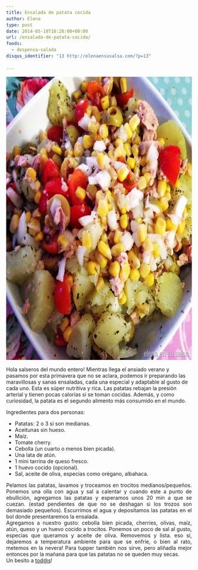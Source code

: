 ```yaml
---
title: Ensalada de patata cocida
author: Elena
type: post
date: 2014-05-18T16:28:00+00:00
url: /ensalada-de-patata-cocida/
foods:
  - despensa-salada
disqus_identifier: "13 http://elenaensusalsa.com/?p=13"

---
```

[<img class="alignnone size-full wp-image-187" src="/2018/03/Ensalada-252520de-252520patata_thumb-25255B10-25255D.jpg" alt="" width="768" height="768" />][1]

Hola salseros del mundo entero! Mientras llega el ansiado verano y pasamos por esta primavera que no se aclara, podemos ir preparando las maravillosas y sanas ensaladas, cada una especial y adaptable al gusto de cada uno. Esta es súper nutritiva y rica. Las patatas rebajan la presión arterial y tienen pocas calorías si se toman cocidas. Además, y como curiosidad, la patata es el segundo alimento más consumido en el mundo.
  
Ingredientes para dos personas:

  * Patatas: 2 o 3 si son medianas.
  * Aceitunas sin hueso.
  * Maíz.
  * Tomate cherry.
  * Cebolla (un cuarto o menos bien picada).
  * Una lata de atún.
  * 1 mini tarrina de queso fresco.
  * 1 huevo cocido (opcional).
  * Sal, aceite de oliva, especias como orégano, albahaca.

<div align="justify">
  Pelamos las patatas, lavamos y troceamos en trocitos medianos/pequeños. Ponemos una olla con agua y sal a calentar y cuando este a punto de ebullición, agregamos las patatas y esperamos unos 20 min a que se cuezan. (estad pendientes de que no se deshagan si los trozos son demasiado pequeños). Escurrimos el agua y depositamos las patatas en el bol donde presentaremos la ensalada.
</div>

<div align="justify">
  Agregamos a nuestro gusto: cebolla bien picada, cherries, olivas, maíz, atún, queso y un huevo cocido a trocitos. Ponemos un poco de sal al gusto, especias que queramos y aceite de oliva. Removemos y lista. eso sí, dejaremos a temperatura ambiente para que se enfríe, o bien al rato, metemos en la nevera! Para tupper también nos sirve, pero aliñadla mejor entonces por la mañana para que las patatas no se queden muy secas.
</div>

<div align="justify">
  Un besito a <a href="mailto:tod@s">tod@s</a>!
</div>

 [1]: /2018/03/Ensalada-252520de-252520patata_thumb-25255B10-25255D.jpg
